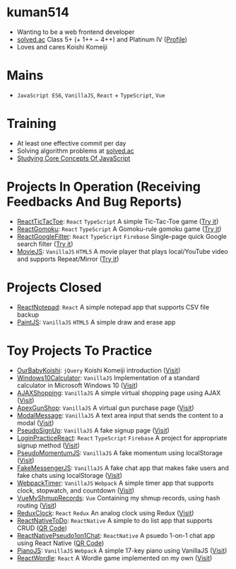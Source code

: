 # kuman514
- Wanting to be a web frontend developer
- [solved.ac](https://solved.ac/) Class 5+ (+ 1++ ~ 4++) and Platinum IV ([Profile](https://solved.ac/profile/kuman514))
- Loves and cares Koishi Komeiji

# Mains
- `JavaScript ES6`, `VanillaJS`, `React` + `TypeScript`, `Vue`

# Training
- At least one effective commit per day
- Solving algorithm problems at [solved.ac](https://solved.ac/)
- [Studying Core Concepts Of JavaScript](https://github.com/kuman514/JavaScriptCores#javascriptcores)

# Projects In Operation (Receiving Feedbacks And Bug Reports)
- [ReactTicTacToe](https://github.com/kuman514/tictactoe-react): `React` `TypeScript` A simple Tic-Tac-Toe game ([Try it](https://kuman514.github.io/tictactoe-react/))
- [ReactGomoku](https://github.com/kuman514/ReactGomoku): `React` `TypeScript` A Gomoku-rule gomoku game ([Try it](https://kuman514.github.io/ReactGomoku/))
- [ReactGoogleFilter](https://github.com/kuman514/ReactGoogleFilter): `React` `TypeScript` `Firebase` Single-page quick Google search filter ([Try it](https://kuman514.github.io/ReactGoogleFilter/))
- [MovieJS](https://github.com/kuman514/MovieJS): `VanillaJS` `HTML5` A movie player that plays local/YouTube video and supports Repeat/Mirror ([Try it](https://kuman514.github.io/MovieJS/))

# Projects Closed
- [ReactNotepad](https://github.com/kuman514/ReactNotepad): `React` A simple notepad app that supports CSV file backup
- [PaintJS](https://github.com/kuman514/PaintJS): `VanillaJS` `HTML5` A simple draw and erase app

# Toy Projects To Practice
- [OurBabyKoishi](https://github.com/kuman514/BabyKoishiHTML): `jQuery` Koishi Komeiji introduction ([Visit](https://kuman514.github.io/BabyKoishiHTML/))
- [Windows10Calculator](https://github.com/kuman514/CalculatorPage): `VanillaJS` Implementation of a standard calculator in Microsoft Windows 10 ([Visit](https://kuman514.github.io/CalculatorPage/))
- [AJAXShopping](https://github.com/kuman514/AJAXShopping): `VanillaJS` A simple virtual shopping page using AJAX ([Visit](https://kuman514.github.io/AJAXShopping/))
- [ApexGunShop](https://github.com/kuman514/ApexGunshop): `VanillaJS` A virtual gun purchase page ([Visit](https://kuman514.github.io/ApexGunshop/))
- [ModalMessage](https://github.com/kuman514/ModalMessage): `VanillaJS` A text area input that sends the content to a modal ([Visit](https://kuman514.github.io/ModalMessage/))
- [PseudoSignUp](https://github.com/kuman514/PseudoSignUp): `VanillaJS` A fake signup page ([Visit](https://kuman514.github.io/PseudoSignUp/))
- [LoginPracticeReact](https://github.com/kuman514/login-practice-react): `React` `TypeScript` `Firebase` A project for appropriate signup method ([Visit](https://kuman514.github.io/login-practice-react/))
- [PseudoMomentumJS](https://github.com/kuman514/PseudoMomentumJS/): `VanillaJS` A fake momentum using localStorage ([Visit](https://kuman514.github.io/PseudoMomentumJS/))
- [FakeMessengerJS](https://github.com/kuman514/FakeMessengerJS/): `VanillaJS` A fake chat app that makes fake users and fake chats using localStorage ([Visit](https://kuman514.github.io/FakeMessengerJS/))
- [WebpackTimer](https://github.com/kuman514/WebpackTimer): `VanillaJS` `Webpack` A simple timer app that supports clock, stopwatch, and countdown ([Visit](https://kuman514.github.io/WebpackTimer/))
- [VueMyShmupRecords](https://github.com/kuman514/VueMyShmupRecords): `Vue` Containing my shmup records, using hash routing ([Visit](https://kuman514.github.io/VueMyShmupRecords))
- [ReduxClock](https://github.com/kuman514/ReduxClock): `React` `Redux` An analog clock using Redux ([Visit](https://kuman514.github.io/ReduxClock/))
- [ReactNativeToDo](https://github.com/kuman514/ReactNativeToDo): `ReactNative` A simple to do list app that supports CRUD ([QR Code](https://expo.dev/@kuman514/ReactNativeToDo))
- [ReactNativePseudo1on1Chat](https://github.com/kuman514/ReactNativePseudo1on1Chat): `ReactNative` A psuedo 1-on-1 chat app using React Native ([QR Code](https://expo.dev/@kuman514/ReactNativePseudo1on1Chat))
- [PianoJS](https://github.com/kuman514/PianoJS): `VanillaJS` `Webpack` A simple 17-key piano using VanillaJS ([Visit](https://kuman514.github.io/PianoJS/))
- [ReactWordle](https://github.com/kuman514/ReactWordle): `React` A Wordle game implemented on my own ([Visit](https://kuman514.github.io/ReactWordle/))
